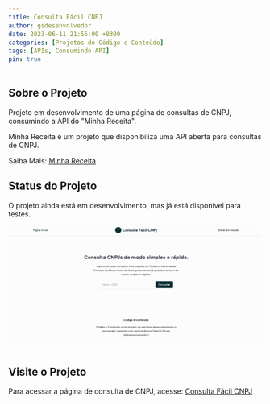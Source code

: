 ```yaml
---
title: Consulta Fácil CNPJ
author: gsdesenvolvedor
date: 2023-06-11 21:56:00 +0300
categories: [Projetos do Código e Conteúdo]
tags: [APIs, Consumindo API]
pin: true
---
```


## Sobre o Projeto

Projeto em desenvolvimento de uma página de consultas de CNPJ, consumindo a API do "Minha Receita". 

Minha Receita é um projeto que disponibiliza uma API aberta para consultas de CNPJ. 

Saiba Mais: [Minha Receita](https://docs.minhareceita.org/)

## Status do Projeto

O projeto ainda está em desenvolvimento, mas já está disponível para testes.

![Consulta Fácil CNPJ](https://raw.githubusercontent.com/codigoeconteudo/cdn/main/blog/posts/consulta-facil-cnpj.png)

## Visite o Projeto

Para acessar a página de consulta de CNPJ, acesse: [Consulta Fácil CNPJ](https://cnpj.codigoeconteudo.com.br/)